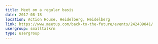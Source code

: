 ```yaml
---
title: Meet on a regular basis
date: 2017-08-18
location: Action House, Heidelberg, Heidelberg
link: https://www.meetup.com/back-to-the-future/events/242489841/
usergroup: smalltalkrn
type: usergroup
---
```

